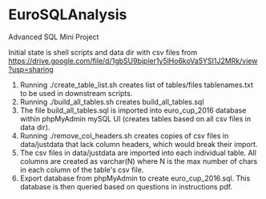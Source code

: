 # EuroSQLAnalysis
Advanced SQL Mini Project

Initial state is shell scripts and data dir with csv files from https://drive.google.com/file/d/1gbSU9bjpler1y5lHo6koVa5YSI1J2MRk/view?usp=sharing

1. Running ./create_table_list.sh creates list of tables/files tablenames.txt to be used in downstream scripts.
2. Running ./build_all_tables.sh creates build_all_tables.sql
3. The file build_all_tables.sql is imported into euro_cup_2016 database within phpMyAdmin mySQL UI (creates tables based on all csv files in data dir).
4. Running ./remove_col_headers.sh creates copies of csv files in data/justdata that lack column headers, which would break their import.
5. The csv files in data/justdata are imported into each individual table. All columns are created as varchar(N) where N is the max number of chars in each column of the table's csv file.
6. Export database from phpMyAdmin to create euro_cup_2016.sql.  This database is then queried based on questions in instructions pdf.
